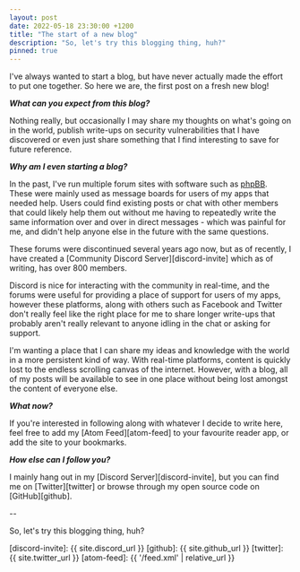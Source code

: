 ```yaml
---
layout: post
date: 2022-05-18 23:30:00 +1200
title: "The start of a new blog"
description: "So, let's try this blogging thing, huh?"
pinned: true
---
```


I've always wanted to start a blog, but have never actually made the effort to put one together. So here we are, the first post on a fresh new blog!

***What can you expect from this blog?***

Nothing really, but occasionally I may share my thoughts on what's going on in the world, publish write-ups on security vulnerabilities that I have discovered or even just share something that I find interesting to save for future reference.

***Why am I even starting a blog?***

In the past, I've run multiple forum sites with software such as [phpBB](https://www.phpbb.com/). These were mainly used as message boards for users of my apps that needed help. Users could find existing posts or chat with other members that could likely help them out without me having to repeatedly write the same information over and over in direct messages - which was painful for me, and didn't help anyone else in the future with the same questions.

These forums were discontinued several years ago now, but as of recently, I have created a [Community Discord Server][discord-invite] which as of writing, has over 800 members.

Discord is nice for interacting with the community in real-time, and the forums were useful for providing a place of support for users of my apps, however these platforms, along with others such as Facebook and Twitter don't really feel like the right place for me to share longer write-ups that probably aren't really relevant to anyone idling in the chat or asking for support.

I'm wanting a place that I can share my ideas and knowledge with the world in a more persistent kind of way. With real-time platforms, content is quickly lost to the endless scrolling canvas of the internet. However, with a blog, all of my posts will be available to see in one place without being lost amongst the content of everyone else.

***What now?***

If you're interested in following along with whatever I decide to write here, feel free to add my [Atom Feed][atom-feed] to your favourite reader app, or add the site to your bookmarks.

***How else can I follow you?***

I mainly hang out in my [Discord Server][discord-invite], but you can find me on [Twitter][twitter] or browse through my open source code on [GitHub][github].

--

So, let's try this blogging thing, huh?

[discord-invite]: {{ site.discord_url }}
[github]: {{ site.github_url }}
[twitter]: {{ site.twitter_url }}
[atom-feed]: {{ '/feed.xml' | relative_url }}
